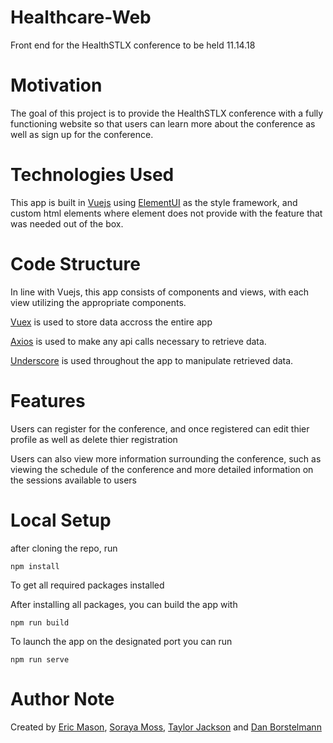 # Healthcare-Web
Front end for the HealthSTLX conference to be held 11.14.18

# Motivation
The goal of this project is to provide the HealthSTLX conference with a fully functioning website so that users can learn more about the conference as well as sign up for the conference.


# Technologies Used
This app is built in [Vuejs](https://vuejs.org/) using [ElementUI](http://element.eleme.io/#/en-US) as the style framework, and custom html elements where element does not provide with the feature that was needed out of the box.


# Code Structure
In line with Vuejs, this app consists of components and views, with each view utilizing the appropriate components.

[Vuex](https://vuex.vuejs.org/) is used to store data accross the entire app

[Axios](https://github.com/axios/axios) is used to make any api calls necessary to retrieve data. 

[Underscore](https://underscorejs.org/) is used throughout the app to manipulate retrieved data.


# Features
Users can register for the conference, and once registered can edit thier profile as well as delete thier registration

Users can also view more information surrounding the conference, such as viewing the schedule of the conference and more detailed information on the sessions available to users

# Local Setup
after cloning the repo, run

`npm install`

To get all required packages installed

After installing all packages, you can build the app with 

`npm run build`

To launch the app on the designated port you can run

`npm run serve`


# Author Note

Created by [Eric Mason](https://github.com/EricMason24), [Soraya Moss](https://github.com/sorayamoss), [Taylor Jackson](https://github.com/tlj4k8) and [Dan Borstelmann](https://github.com/dborstelmann)
